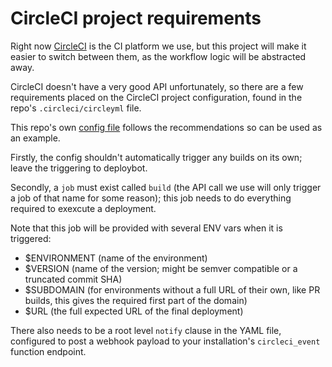 # CircleCI project requirements

Right now [CircleCI](https://circleci.com) is the CI platform we use, but this
project will make it easier to switch between them, as the workflow logic will
be abstracted away.

CircleCI doesn't have a very good API unfortunately, so there are a few
requirements placed on the CircleCI project configuration, found in the repo's
`.circleci/circleyml` file.

This repo's own
[config file](https://github.com/signal-noise/deploybot/tree/main/.circleci/config.yml)
follows the recommendations so can be used as an example.

Firstly, the config shouldn't automatically trigger any builds on its own; leave
the triggering to deploybot.

Secondly, a `job` must exist called `build` (the API call we use will only
trigger a job of that name for some reason); this job needs to do everything
required to exexcute a deployment.

Note that this job will be provided with several ENV vars when it is triggered:

- \$ENVIRONMENT (name of the environment)
- \$VERSION (name of the version; might be semver compatible or a truncated
  commit SHA)
- \$SUBDOMAIN (for environments without a full URL of their own, like PR builds,
  this gives the required first part of the domain)
- \$URL (the full expected URL of the final deployment)

There also needs to be a root level `notify` clause in the YAML file, configured
to post a webhook payload to your installation's `circleci_event` function
endpoint.
